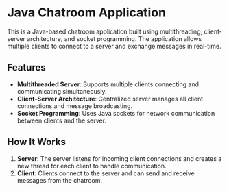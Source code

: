 # Java Chatroom Application

This is a Java-based chatroom application built using multithreading, client-server architecture, and socket programming. The application allows multiple clients to connect to a server and exchange messages in real-time.

## Features

- **Multithreaded Server**: Supports multiple clients connecting and communicating simultaneously.
- **Client-Server Architecture**: Centralized server manages all client connections and message broadcasting.
- **Socket Programming**: Uses Java sockets for network communication between clients and the server.

## How It Works

1. **Server**: The server listens for incoming client connections and creates a new thread for each client to handle communication.
2. **Client**: Clients connect to the server and can send and receive messages from the chatroom.
